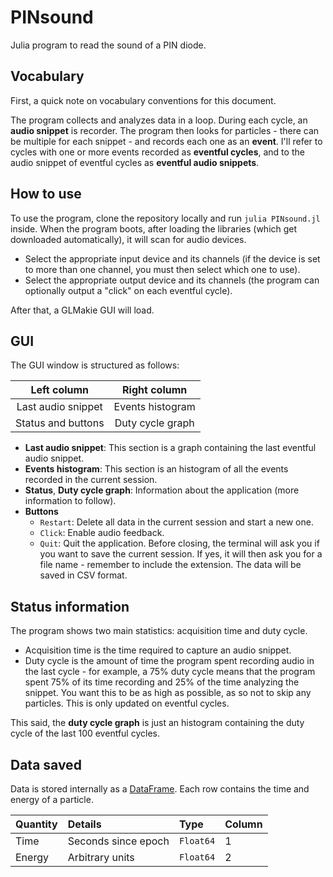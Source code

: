 # PINsound

Julia program to read the sound of a PIN diode.

## Vocabulary

First, a quick note on vocabulary conventions for this document.

The program collects and analyzes data in a loop.
During each cycle, an **audio snippet** is recorder.
The program then looks for particles - there can be multiple for each snippet - and records each one as an **event**.
I'll refer to cycles with one or more events recorded as **eventful cycles**, and to the audio snippet of eventful cycles as **eventful audio snippets**.

## How to use

To use the program, clone the repository locally and run `julia PINsound.jl` inside.
When the program boots, after loading the libraries (which get downloaded automatically), it will scan for audio devices.

- Select the appropriate input device and its channels (if the device is set to more than one channel, you must then select which one to use).
- Select the appropriate output device and its channels (the program can optionally output a "click" on each eventful cycle).

After that, a GLMakie GUI will load.

## GUI

The GUI window is structured as follows:

|    Left column     |   Right column   |
| :----------------: | :--------------: |
| Last audio snippet | Events histogram |
| Status and buttons | Duty cycle graph |

- **Last audio snippet**: This section is a graph containing the last eventful audio snippet.
- **Events histogram**: This section is an histogram of all the events recorded in the current session.
- **Status**, **Duty cycle graph**: Information about the application (more information to follow).
- **Buttons**
  - `Restart`: Delete all data in the current session and start a new one.
  - `Click`: Enable audio feedback.
  - `Quit`: Quit the application.
    Before closing, the terminal will ask you if you want to save the current session.
    If yes, it will then ask you for a file name - remember to include the extension.
    The data will be saved in CSV format.

## Status information

The program shows two main statistics: acquisition time and duty cycle.

- Acquisition time is the time required to capture an audio snippet.
- Duty cycle is the amount of time the program spent recording audio in the last cycle - for example, a 75% duty cycle means that the program spent 75% of its time recording and 25% of the time analyzing the snippet.
  You want this to be as high as possible, as so not to skip any particles.
  This is only updated on eventful cycles.

This said, the **duty cycle graph** is just an histogram containing the duty cycle of the last 100 eventful cycles.

## Data saved

Data is stored internally as a [DataFrame](https://dataframes.juliadata.org).
Each row contains the time and energy of a particle.

| Quantity | Details             | Type      | Column |
| :------- | :------------------ | :-------- | :----- |
| Time     | Seconds since epoch | `Float64` | 1      |
| Energy   | Arbitrary units     | `Float64` | 2      |
